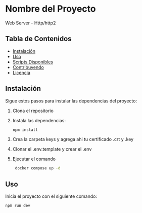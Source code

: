 # Nombre del Proyecto

Web Server - Http/http2 

## Tabla de Contenidos

- [Instalación](#instalación)
- [Uso](#uso)
- [Scripts Disponibles](#scripts-disponibles)
- [Contribuyendo](#contribuyendo)
- [Licencia](#licencia)

## Instalación

Sigue estos pasos para instalar las dependencias del proyecto:

1. Clona el repositorio

2. Instala las dependencias:
    ```bash
    npm install
    ```
    
3. Crea la carpeta keys y agrega ahi tu certificado .crt y .key 

4. Clonar el .env.template y crear el .env

5. Ejecutar el comando

   ```bash
    docker compose up -d
    ```

## Uso

Inicia el proyecto con el siguiente comando:

```bash
npm run dev
